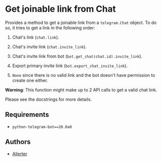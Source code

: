 # Get joinable link from Chat

Provides a method to get a joinable link from a `telegram.Chat` object. To do so, it tries
to get a link in the following order:
1.  Chat's link (`chat.link`).

2.  Chat's invite link (`chat.invite_link`).

3.  Chat's invite link from bot (`bot.get_chat(chat.id).invite_link`).

4.  Export primary invite link (`bot.export_chat_invite_link`).

5.  `None` since there is no valid link and the bot doesn't have permission
   to create one either.

**Warning**: This function might make up to 2 API calls to get a valid chat link.

Please see the docstrings for more details.

## Requirements

*   `python-telegram-bot==20.0a0`

## Authors

*   [Allerter](https://github.com/allerter)
